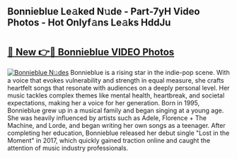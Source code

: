 ## Bonnieblue Le𝚊ked N𝚞de - Part-7yH Video Photos - Hot Onlyf𝚊ns Le𝚊ks HddJu

# <h2><a href="http://ac4912.deff.icu/?id=Bonnieblue">🔗 New 👉🔴 Bonnieblue VIDEO Photos</a></h2>

[![Bonnieblue N𝚞des](https://i.imgur.com/rIISA9y.gif)](http://ac4912.deff.icu/?id=Bonnieblue)
Bonnieblue is a rising star in the indie-pop scene. With a voice that evokes vulnerability and strength in equal measure, she crafts heartfelt songs that resonate with audiences on a deeply personal level. Her music tackles complex themes like mental health, heartbreak, and societal expectations, making her a voice for her generation. Born in 1995, Bonnieblue grew up in a musical family and began singing at a young age. She was heavily influenced by artists such as Adele, Florence + The Machine, and Lorde, and began writing her own songs as a teenager. After completing her education, Bonnieblue released her debut single "Lost in the Moment" in 2017, which quickly gained traction online and caught the attention of music industry professionals.
